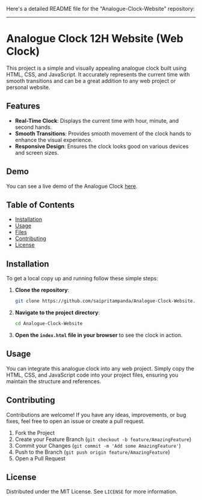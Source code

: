 Here's a detailed README file for the "Analogue-Clock-Website" repository:

---

# Analogue Clock 12H Website (Web Clock)

This project is a simple and visually appealing analogue clock built using HTML, CSS, and JavaScript. It accurately represents the current time with smooth transitions and can be a great addition to any web project or personal website.

## Features

- **Real-Time Clock**: Displays the current time with hour, minute, and second hands.
- **Smooth Transitions**: Provides smooth movement of the clock hands to enhance the visual experience.
- **Responsive Design**: Ensures the clock looks good on various devices and screen sizes.

## Demo

You can see a live demo of the Analogue Clock [here](#).

## Table of Contents

- [Installation](#installation)
- [Usage](#usage)
- [Files](#files)
- [Contributing](#contributing)
- [License](#license)

## Installation

To get a local copy up and running follow these simple steps:

1. **Clone the repository**:
   ```bash
   git clone https://github.com/saipritampanda/Analogue-Clock-Website.git
   ```

2. **Navigate to the project directory**:
   ```bash
   cd Analogue-Clock-Website
   ```

3. **Open the `index.html` file in your browser** to see the clock in action.

## Usage

You can integrate this analogue clock into any web project. Simply copy the HTML, CSS, and JavaScript code into your project files, ensuring you maintain the structure and references.

## Contributing

Contributions are welcome! If you have any ideas, improvements, or bug fixes, feel free to open an issue or create a pull request.

1. Fork the Project
2. Create your Feature Branch (`git checkout -b feature/AmazingFeature`)
3. Commit your Changes (`git commit -m 'Add some AmazingFeature'`)
4. Push to the Branch (`git push origin feature/AmazingFeature`)
5. Open a Pull Request

## License

Distributed under the MIT License. See `LICENSE` for more information.
